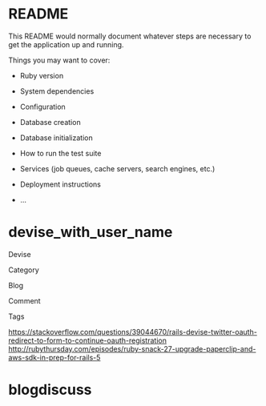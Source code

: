 # README

This README would normally document whatever steps are necessary to get the
application up and running.

Things you may want to cover:

* Ruby version

* System dependencies

* Configuration

* Database creation

* Database initialization

* How to run the test suite

* Services (job queues, cache servers, search engines, etc.)

* Deployment instructions

* ...
# devise_with_user_name



Devise 

Category

Blog 

Comment

Tags



https://stackoverflow.com/questions/39044670/rails-devise-twitter-oauth-redirect-to-form-to-continue-oauth-registration
\
http://rubythursday.com/episodes/ruby-snack-27-upgrade-paperclip-and-aws-sdk-in-prep-for-rails-5
# blogdiscuss
